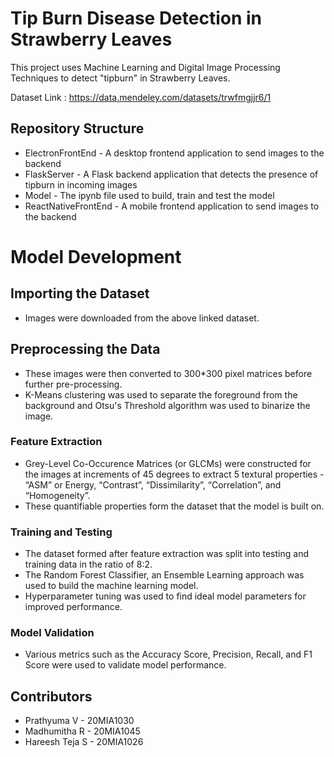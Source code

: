 # Tip Burn Disease Detection in Strawberry Leaves 
This project uses Machine Learning and Digital Image Processing Techniques to detect "tipburn" in Strawberry Leaves.

Dataset Link : https://data.mendeley.com/datasets/trwfmgjjr6/1

## Repository Structure
- ElectronFrontEnd - A desktop frontend application to send images to the backend
- FlaskServer - A Flask backend application that detects the presence of tipburn in incoming images
- Model - The ipynb file used to build, train and test the model
- ReactNativeFrontEnd - A mobile frontend application to send images to the backend

# Model Development
## Importing the Dataset
- Images were downloaded from the above linked dataset.
## Preprocessing the Data
- These images were then converted to 300*300 pixel matrices before further pre-processing.
- K-Means clustering was used to separate the foreground from the background and Otsu's Threshold algorithm was used to binarize the image.
### Feature Extraction
- Grey-Level Co-Occurence Matrices (or GLCMs) were constructed for the images at increments of 45 degrees to extract 5 textural properties - “ASM” or Energy, “Contrast”, “Dissimilarity”, “Correlation”, and “Homogeneity”.
- These quantifiable properties form the dataset that the model is built on.
### Training and Testing
- The dataset formed after feature extraction was split into testing and training data in the ratio of 8:2.
- The Random Forest Classifier, an Ensemble Learning approach was used to build the machine learning model.
- Hyperparameter tuning was used to find ideal model parameters for improved performance.
### Model Validation
- Various metrics such as the Accuracy Score, Precision, Recall, and F1 Score were used to validate model performance.

## Contributors
- Prathyuma V - 20MIA1030
- Madhumitha R - 20MIA1045
- Hareesh Teja S - 20MIA1026
